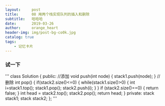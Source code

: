 ```yaml
---
layout:     post
title:      08 用两个栈实现队列的插入和删除
subtitle:   哈哈哈
date:       2019-03-26
author:     orange_heart
header-img: img/post-bg-co0k.jpg
catalog: true
tags:
    - 记忆卡片
---
```


### 试一下

'''
class Solution
{
public:
//添加
    void push(int node) {
        stack1.push(node);
    }
//删除
    int pop() {
        if(stack2.size()<=0)
        {
            while(stack1.size()>0)
            {
                int i=stack1.top();
                stack1.pop();
                stack2.push(i);
            }
        }
        if (stack2.size()==0)
        {
            return false;
        }
        int head = stack2.top();
        stack2.pop();
        return head;
    }
private:
    stack<int> stack1;
    stack<int> stack2;
};
'''

